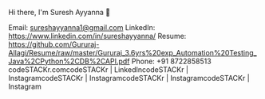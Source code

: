 Hi there, I'm Suresh Ayyanna 👋

Email: sureshayyanna1@gmail.com
LinkedIn: https://www.linkedin.com/in/sureshayyanna/
Resume: https://github.com/Gururaj-Allagi/Resume/raw/master/Gururaj_3.6yrs%20exp_Automation%20Testing_Java%2CPython%2CDB%2CAPI.pdf
Phone: +91 8722858513
codeSTACKr.comcodeSTACKr | LinkedIncodeSTACKr | InstagramcodeSTACKr | InstagramcodeSTACKr | InstagramcodeSTACKr | Instagram
<!--
**sureshayyanna/sureshayyanna** is a ✨ _special_ ✨ repository because its `README.md` (this file) appears on your GitHub profile.

Here are some ideas to get you started:

- 🔭 I’m currently working on Rest Asured API Automation
- 🌱 I’m currently learning Python coding.
- 👯 I’m looking to collaborate on freelance work and youtube to spread the knowledge.
- 🤔 I’m looking for help with new Test Automation tools and startergies.
- 💬 Ask me about Testing (Manual + Automation)
- 📫 How to reach me: 
- 😄 Pronouns: He/ His
- ⚡ Fun fact: I spend always enjoy the music to get more energized
-->
